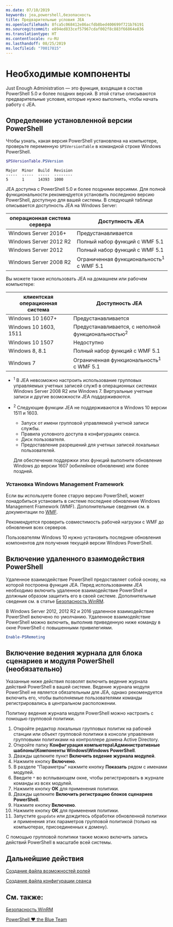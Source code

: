 ```yaml
---
ms.date: 07/10/2019
keywords: jea,powershell,безопасность
title: Предварительные условия JEA
ms.openlocfilehash: 8fca5c068412e86acfdb8bed400699f721b76191
ms.sourcegitcommit: e894ed833cef57967cdaf002f8c883f66864e836
ms.translationtype: HT
ms.contentlocale: ru-RU
ms.lasthandoff: 08/25/2019
ms.locfileid: "70017815"
---
```

# <a name="prerequisites"></a>Необходимые компоненты

Just Enough Administration — это функция, входящая в состав PowerShell 5.0 и более поздних версий. В этой статье описываются предварительные условия, которые нужно выполнить, чтобы начать работу с JEA.


## <a name="check-which-version-of-powershell-is-installed"></a>Определение установленной версии PowerShell

Чтобы узнать, какая версия PowerShell установлена на компьютере, проверьте переменную `$PSVersionTable` в командной строке Windows PowerShell.

```powershell
$PSVersionTable.PSVersion
```

```Output
Major  Minor  Build  Revision
-----  -----  -----  --------
5      1      14393  1000
```

JEA доступна с PowerShell 5.0 и более поздними версиями. Для полной функциональности рекомендуется установить последнюю версию PowerShell, доступную для вашей системы. В следующей таблице описывается доступность JEA на Windows Server:

| операционная система сервера |                Доступность JEA                |
| ----------------------- | ---------------------------------------------- |
| Windows Server 2016+    | Предустанавливается                                   |
| Windows Server 2012 R2  | Полный набор функций с WMF 5.1                |
| Windows Server 2012     | Полный набор функций с WMF 5.1                |
| Windows Server 2008 R2  | Ограниченная функциональность<sup>1</sup> с WMF 5.1 |

Вы можете также использовать JEA на домашнем или рабочем компьютере:

| клиентская операционная система |                   Доступность JEA                   |
| ----------------------- | ---------------------------------------------------- |
| Windows 10 1607+        | Предустанавливается                                         |
| Windows 10 1603, 1511   | Предустанавливается, с неполной функциональностью<sup>2</sup> |
| Windows 10 1507         | Недоступно                                        |
| Windows 8, 8.1          | Полный набор функций с WMF 5.1                      |
| Windows 7               | Ограниченная функциональность<sup>1</sup> с WMF 5.1       |

- <sup>1</sup> В JEA невозможно настроить использование групповых управляемых учетных записей служб в операционных системах Windows Server 2008 R2 или Windows 7. Виртуальные учетные записи и другие возможности JEA *поддерживаются*.

- <sup>2</sup> Следующие функции JEA не поддерживаются в Windows 10 версии 1511 и 1603.

  - Запуск от имени групповой управляемой учетной записи службы.
  - Правила условного доступа в конфигурациях сеанса.
  - Диск пользователя.
  - Предоставление разрешений для учетных записей локальных пользователей.

  Для обеспечения поддержки этих функций выполните обновление Windows до версии 1607 (юбилейное обновление) или более поздней.

### <a name="install-windows-management-framework"></a>Установка Windows Management Framework

Если вы используете более старую версию PowerShell, может понадобиться установить в системе последнее обновление Windows Management Framework (WMF). Дополнительные сведения см. в документации по [WMF](/powershell/wmf/overview).

Рекомендуется проверить совместимость рабочей нагрузки с WMF до обновления всех серверов.

Пользователям Windows 10 нужно установить последние обновления компонентов для получения текущей версии Windows PowerShell.

## <a name="enable-powershell-remoting"></a>Включение удаленного взаимодействия PowerShell

Удаленное взаимодействие PowerShell предоставляет собой основу, на которой построена функция JEA. Перед использованием JEA необходимо включить удаленное взаимодействие PowerShell и должным образом защитить его в своей системе. Дополнительные сведения см. в статье [Безопасность WinRM](/powershell/scripting/learn/remoting/winrmsecurity).

В Windows Server 2012, 2012 R2 и 2016 удаленное взаимодействие PowerShell включено по умолчанию. Удаленное взаимодействие PowerShell можно включить, выполнив приведенную ниже команду в окне PowerShell с повышенными привилегиями.

```powershell
Enable-PSRemoting
```

## <a name="enable-powershell-module-and-script-block-logging-optional"></a>Включение ведения журнала для блока сценариев и модуля PowerShell (необязательно)

Указанные ниже действия позволят включить ведение журнала действий PowerShell в вашей системе. Ведение журнала модуля PowerShell не является обязательным для JEA, однако рекомендуется включить его, чтобы выполняемые пользователями команды регистрировались в центральном расположении.

Политику ведения журнала модуля PowerShell можно настроить с помощью групповой политики.

1. Откройте редактор локальных групповых политик на рабочей станции или объект групповой политики в консоли управления групповыми политиками на контроллере домена Active Directory.
2. Откройте папку **Конфигурация компьютера\\Административные шаблоны\\Компоненты Windows\\Windows PowerShell**.
3. Дважды щелкните пункт **Включить ведение журнала модулей**.
4. Нажмите кнопку **Включено**.
5. В разделе "Параметры" нажмите кнопку **Показать** рядом с именами модулей.
6. Введите `*` во всплывающем окне, чтобы регистрировать в журнале команды из всех модулей.
7. Нажмите кнопку **ОК** для применения политики.
8. Дважды щелкните **Включить регистрацию блоков сценариев PowerShell**.
9. Нажмите кнопку **Включено**.
10. Нажмите кнопку **ОК** для применения политики.
11. Запустите `gpupdate` или дождитесь обработки обновленной политики и применения этих параметров групповой политикой (только на компьютерах, присоединенных к домену).

С помощью групповой политики также можно включить запись действий PowerShell в масштабе всей системы.

## <a name="next-steps"></a>Дальнейшие действия

[Создание файла возможностей ролей](role-capabilities.md)

[Создание файла конфигурации сеанса](session-configurations.md)

## <a name="see-also"></a>См. также:

[Безопасность WinRM](/powershell/scripting/learn/remoting/winrmsecurity)

[PowerShell ♥ the Blue Team](https://devblogs.microsoft.com/powershell/powershell-the-blue-team/)
